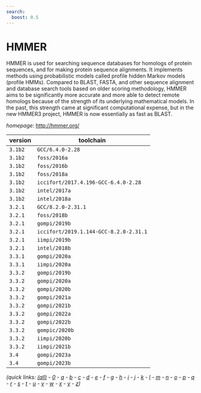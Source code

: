 ```yaml
---
search:
  boost: 0.5
---
```

# HMMER

HMMER is used for searching sequence databases for homologs of protein sequences,  and for making protein sequence alignments. It implements methods using probabilistic models  called profile hidden Markov models (profile HMMs).  Compared to BLAST, FASTA, and other  sequence alignment and database search tools based on older scoring methodology,  HMMER aims to be significantly more accurate and more able to detect remote homologs  because of the strength of its underlying mathematical models. In the past, this strength  came at significant computational expense, but in the new HMMER3 project, HMMER is now  essentially as fast as BLAST.

*homepage*: <http://hmmer.org/>

version | toolchain
--------|----------
``3.1b2`` | ``GCC/6.4.0-2.28``
``3.1b2`` | ``foss/2016a``
``3.1b2`` | ``foss/2016b``
``3.1b2`` | ``foss/2018a``
``3.1b2`` | ``iccifort/2017.4.196-GCC-6.4.0-2.28``
``3.1b2`` | ``intel/2017a``
``3.1b2`` | ``intel/2018a``
``3.2.1`` | ``GCC/8.2.0-2.31.1``
``3.2.1`` | ``foss/2018b``
``3.2.1`` | ``gompi/2019b``
``3.2.1`` | ``iccifort/2019.1.144-GCC-8.2.0-2.31.1``
``3.2.1`` | ``iimpi/2019b``
``3.2.1`` | ``intel/2018b``
``3.3.1`` | ``gompi/2020a``
``3.3.1`` | ``iimpi/2020a``
``3.3.2`` | ``gompi/2019b``
``3.3.2`` | ``gompi/2020a``
``3.3.2`` | ``gompi/2020b``
``3.3.2`` | ``gompi/2021a``
``3.3.2`` | ``gompi/2021b``
``3.3.2`` | ``gompi/2022a``
``3.3.2`` | ``gompi/2022b``
``3.3.2`` | ``gompic/2020b``
``3.3.2`` | ``iimpi/2020b``
``3.3.2`` | ``iimpi/2021b``
``3.4`` | ``gompi/2023a``
``3.4`` | ``gompi/2023b``


*(quick links: [(all)](../index.md) - [0](../0/index.md) - [a](../a/index.md) - [b](../b/index.md) - [c](../c/index.md) - [d](../d/index.md) - [e](../e/index.md) - [f](../f/index.md) - [g](../g/index.md) - [h](../h/index.md) - [i](../i/index.md) - [j](../j/index.md) - [k](../k/index.md) - [l](../l/index.md) - [m](../m/index.md) - [n](../n/index.md) - [o](../o/index.md) - [p](../p/index.md) - [q](../q/index.md) - [r](../r/index.md) - [s](../s/index.md) - [t](../t/index.md) - [u](../u/index.md) - [v](../v/index.md) - [w](../w/index.md) - [x](../x/index.md) - [y](../y/index.md) - [z](../z/index.md))*


